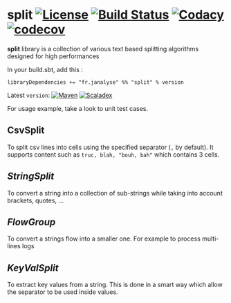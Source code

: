 # split [![License][licenseImg]][licenseLink] [![Build Status][travisImg]][travisLink] [![Codacy][codacyImg]][codacyLink] [![codecov][codecovImg]][codecovLink]

**split** library is a collection of various text based
splitting algorithms designed for high performances

In your build.sbt, add this :

`libraryDependencies += "fr.janalyse" %% "split" % version`

Latest `version`: [![Maven][mavenImg]][mavenLink] [![Scaladex][scaladexImg]][scaladexLink]

For usage example, take a look to unit test cases.

## CsvSplit
To split csv lines into cells using the specified 
separator (`,` by default). It supports content such as
`truc, blah, "bouh, bah"` which contains 3 cells.

## *StringSplit* 
To convert a string into a collection of sub-strings
while taking into account brackets, quotes, ...
   
## *FlowGroup*
To convert a strings flow into a smaller one.
For example to process multi-lines logs
   
## *KeyValSplit*
To extract key values from a string. This is done
in a smart way which allow the separator to be used
inside values.

[mavenImg]: https://img.shields.io/maven-central/v/fr.janalyse/split_2.12.svg
[mavenImg2]: https://maven-badges.herokuapp.com/maven-central/fr.janalyse/split_2.12/badge.svg
[mavenLink]: https://search.maven.org/#search%7Cga%7C1%7Cfr.janalyse.split

[scaladexImg]: https://index.scala-lang.org/dacr/split/split/latest.svg
[scaladexLink]: https://index.scala-lang.org/dacr/split

[licenseImg]: https://img.shields.io/github/license/dacr/split.svg
[licenseImg2]: https://img.shields.io/:license-apache2-blue.svg
[licenseLink]: LICENSE

[codacyImg]: https://img.shields.io/codacy/3f668cc5639b4f04bd85e5c068350aea.svg
[codacyImg2]: https://api.codacy.com/project/badge/grade/3f668cc5639b4f04bd85e5c068350aea
[codacyLink]: https://www.codacy.com/app/dacr/split/dashboard

[codecovImg]: https://img.shields.io/codecov/c/github/dacr/split/master.svg
[codecovImg2]: https://codecov.io/github/dacr/split/coverage.svg?branch=master
[codecovLink]: http://codecov.io/github/dacr/split?branch=master

[travisImg]: https://img.shields.io/travis/dacr/split.svg
[travisImg2]: https://travis-ci.org/dacr/split.png?branch=master
[travisLink]:https://travis-ci.org/dacr/split
